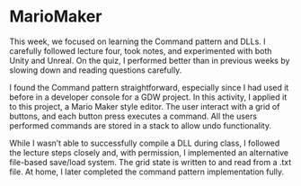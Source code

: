 # MarioMaker

This week, we focused on learning the Command pattern and DLLs. I carefully followed lecture four, took notes, and experimented with both Unity and Unreal. On the quiz, I performed better than in previous weeks by slowing down and reading questions carefully.

I found the Command pattern straightforward, especially since I had used it before in a developer console for a GDW project. In this activity, I applied it to this project, a Mario Maker style editor. The user interact with a grid of buttons, and each button press executes a command. All the users performed commands are stored in a stack to allow undo functionality.

While I wasn’t able to successfully compile a DLL during class, I followed the lecture steps closely and, with permission, I implemented an alternative file-based save/load system. The grid state is written to and read from a .txt file. At home, I later completed the command pattern implementation fully.
